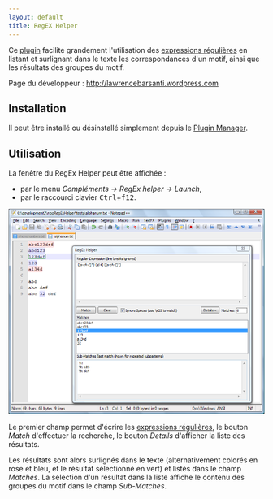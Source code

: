 ```yaml
---
layout: default
title: RegEX Helper
---
```

Ce [plugin](../plugins.md) facilite grandement l'utilisation des [expressions régulières](expressions-regulieres.md) en listant et surlignant dans le texte les correspondances d'un motif, ainsi que les résultats des groupes du motif.

Page du développeur : <http://lawrencebarsanti.wordpress.com>

## Installation

Il peut être installé ou désinstallé simplement depuis le [Plugin Manager](plugin-manager.md).

## Utilisation

La fenêtre du RegEx Helper peut être affichée :

- par le menu *Compléments -> RegEx helper -> Launch*,
- par le raccourci clavier <kbd>Ctrl</kbd>+<kbd>f12</kbd>.

![Fenêtre du RegEx Helper](/images/plugins/regex-helper.png)

Le premier champ permet d'écrire les [expressions régulières](expressions-regulieres.md), le bouton *Match* d'effectuer la recherche, le bouton *Details* d'afficher la liste des résultats.

Les résultats sont alors surlignés dans le texte (alternativement colorés en rose et bleu, et le résultat sélectionné en vert) et listés dans le champ *Matches*. La sélection d'un résultat dans la liste affiche le contenu des groupes du motif dans le champ *Sub-Matches*.
